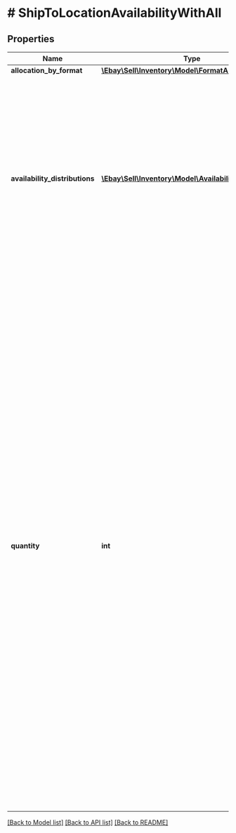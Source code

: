 # # ShipToLocationAvailabilityWithAll

## Properties

Name | Type | Description | Notes
------------ | ------------- | ------------- | -------------
**allocation_by_format** | [**\Ebay\Sell\Inventory\Model\FormatAllocation**](FormatAllocation.md) |  | [optional]
**availability_distributions** | [**\Ebay\Sell\Inventory\Model\AvailabilityDistribution[]**](AvailabilityDistribution.md) | This container is used to set the available quantity of the inventory item at one or more warehouse locations. This container will be returned if the available quantity is set for one or more inventory locations. | [optional]
**quantity** | **int** | This container is used to set the total &#39;ship-to-home&#39; quantity of the inventory item that will be available for purchase through one or more published offers. This container is not immediately required, but &#39;ship-to-home&#39; quantity must be set before an offer of the inventory item can be published. If an existing inventory item is being updated, and the &#39;ship-to-home&#39; quantity already exists for the inventory item record, this container should be included again, even if the value is not changing, or the available quantity data will be lost. | [optional]

[[Back to Model list]](../../README.md#models) [[Back to API list]](../../README.md#endpoints) [[Back to README]](../../README.md)

